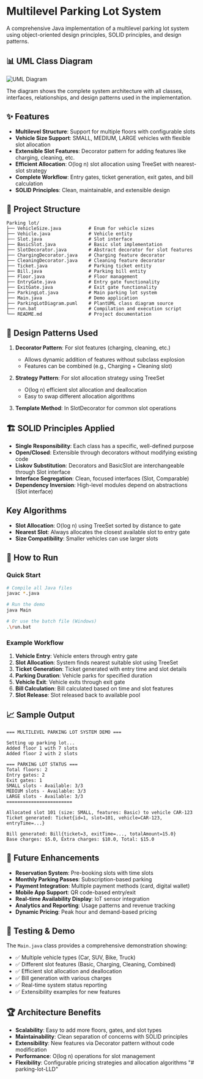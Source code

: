 # Multilevel Parking Lot System

A comprehensive Java implementation of a multilevel parking lot system using object-oriented design principles, SOLID principles, and design patterns.

## 📊 UML Class Diagram
![UML Diagram](https://drive.google.com/uc?id=15BjXRy2l_rYo9QAuOvNCcwdKY9bPVa-1)


The diagram shows the complete system architecture with all classes, interfaces, relationships, and design patterns used in the implementation.

## ✨ Features

- **Multilevel Structure**: Support for multiple floors with configurable slots
- **Vehicle Size Support**: SMALL, MEDIUM, LARGE vehicles with flexible slot allocation
- **Extensible Slot Features**: Decorator pattern for adding features like charging, cleaning, etc.
- **Efficient Allocation**: O(log n) slot allocation using TreeSet with nearest-slot strategy
- **Complete Workflow**: Entry gates, ticket generation, exit gates, and bill calculation
- **SOLID Principles**: Clean, maintainable, and extensible design

## 📁 Project Structure

```
Parking lot/
├── VehicleSize.java          # Enum for vehicle sizes
├── Vehicle.java              # Vehicle entity
├── Slot.java                 # Slot interface
├── BasicSlot.java            # Basic slot implementation
├── SlotDecorator.java        # Abstract decorator for slot features
├── ChargingDecorator.java    # Charging feature decorator
├── CleaningDecorator.java    # Cleaning feature decorator
├── Ticket.java               # Parking ticket entity
├── Bill.java                 # Parking bill entity
├── Floor.java                # Floor management
├── EntryGate.java            # Entry gate functionality
├── ExitGate.java             # Exit gate functionality
├── ParkingLot.java           # Main parking lot system
├── Main.java                 # Demo application
├── ParkingLotDiagram.puml    # PlantUML class diagram source
├── run.bat                   # Compilation and execution script
└── README.md                 # Project documentation
```

## 🎨 Design Patterns Used

1. **Decorator Pattern**: For slot features (charging, cleaning, etc.)

   - Allows dynamic addition of features without subclass explosion
   - Features can be combined (e.g., Charging + Cleaning slot)

2. **Strategy Pattern**: For slot allocation strategy using TreeSet

   - O(log n) efficient slot allocation and deallocation
   - Easy to swap different allocation algorithms

3. **Template Method**: In SlotDecorator for common slot operations

## 🏗️ SOLID Principles Applied

- **Single Responsibility**: Each class has a specific, well-defined purpose
- **Open/Closed**: Extensible through decorators without modifying existing code
- **Liskov Substitution**: Decorators and BasicSlot are interchangeable through Slot interface
- **Interface Segregation**: Clean, focused interfaces (Slot, Comparable)
- **Dependency Inversion**: High-level modules depend on abstractions (Slot interface)

## Key Algorithms

- **Slot Allocation**: O(log n) using TreeSet sorted by distance to gate
- **Nearest Slot**: Always allocates the closest available slot to entry gate
- **Size Compatibility**: Smaller vehicles can use larger slots

## 🚀 How to Run

### Quick Start

```bash
# Compile all Java files
javac *.java

# Run the demo
java Main

# Or use the batch file (Windows)
.\run.bat
```

### Example Workflow

1. **Vehicle Entry**: Vehicle enters through entry gate
2. **Slot Allocation**: System finds nearest suitable slot using TreeSet
3. **Ticket Generation**: Ticket generated with entry time and slot details
4. **Parking Duration**: Vehicle parks for specified duration
5. **Vehicle Exit**: Vehicle exits through exit gate
6. **Bill Calculation**: Bill calculated based on time and slot features
7. **Slot Release**: Slot released back to available pool

## 📈 Sample Output

```
=== MULTILEVEL PARKING LOT SYSTEM DEMO ===

Setting up parking lot...
Added floor 1 with 7 slots
Added floor 2 with 2 slots

=== PARKING LOT STATUS ===
Total floors: 2
Entry gates: 2
Exit gates: 1
SMALL slots - Available: 3/3
MEDIUM slots - Available: 3/3
LARGE slots - Available: 3/3
========================

Allocated slot 101 (size: SMALL, features: Basic) to vehicle CAR-123
Ticket generated: Ticket{id=1, slot=101, vehicle=CAR-123, entryTime=...}

Bill generated: Bill{ticket=3, exitTime=..., totalAmount=15.0}
Base charges: $5.0, Extra charges: $10.0, Total: $15.0
```

## 🔮 Future Enhancements

- **Reservation System**: Pre-booking slots with time slots
- **Monthly Parking Passes**: Subscription-based parking
- **Payment Integration**: Multiple payment methods (card, digital wallet)
- **Mobile App Support**: QR code-based entry/exit
- **Real-time Availability Display**: IoT sensor integration
- **Analytics and Reporting**: Usage patterns and revenue tracking
- **Dynamic Pricing**: Peak hour and demand-based pricing

## 🧪 Testing & Demo

The `Main.java` class provides a comprehensive demonstration showing:

- ✅ Multiple vehicle types (Car, SUV, Bike, Truck)
- ✅ Different slot features (Basic, Charging, Cleaning, Combined)
- ✅ Efficient slot allocation and deallocation
- ✅ Bill generation with various charges
- ✅ Real-time system status reporting
- ✅ Extensibility examples for new features

## 🏆 Architecture Benefits

- **Scalability**: Easy to add more floors, gates, and slot types
- **Maintainability**: Clean separation of concerns with SOLID principles
- **Extensibility**: New features via Decorator pattern without code modification
- **Performance**: O(log n) operations for slot management
- **Flexibility**: Configurable pricing strategies and allocation algorithms
"# parking-lot-LLD" 

